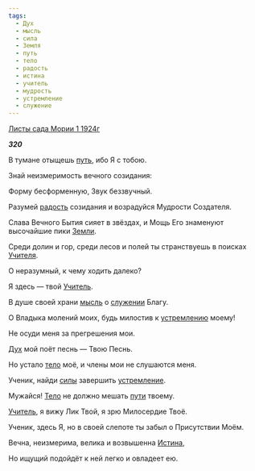 ```yaml
---
tags:
  - Дух
  - мысль
  - сила
  - Земля
  - путь
  - тело
  - радость
  - истина
  - учитель
  - мудрость
  - устремление
  - служение
---
```

[Листы сада Мории 1 1924г](https://127.0.0.1:4002/agni/1924)

___320___

В тумане отыщешь [путь](../../../tags/#путь), ибо Я с тобою.   

Знай неизмеримость вечного созидания:   

Форму бесформенную, Звук беззвучный.   

Разумей [радость](../../../tags/#радость) созидания и возрадуйся Мудрости Создателя.   

Слава Вечного Бытия сияет в звёздах, и Мощь Его знаменуют высочайшие пики [Земли](../../../tags/#Земля).   

Среди долин и гор, среди лесов и полей ты странствуешь в поисках [Учителя](../../../tags/#учитель).   

О неразумный, к чему ходить далеко?   

Я здесь — твой [Учитель](../../../tags/#учитель).   

В душе своей храни [мысль](../../../tags/#мысль) о [служении](../../../tags/#служение) Благу.   

О Владыка молений моих, будь милостив к [устремлению](../../../tags/#[устремление](../../../tags/#устремление)) моему!   

Не осуди меня за прегрешения мои.   

[Дух](../../../tags/#Дух) мой поёт песнь — Твою Песнь.   

Но устало [тело](../../../tags/#тело) моё, и члены мои не слушаются меня.   

Ученик, найди [силы](../../../tags/#сила) завершить [устремление](../../../tags/#устремление).   

Мужайся! [Тело](../../../tags/#тело) не должно мешать [пути](../../../tags/#путь) твоему.   

[Учитель](../../../tags/#учитель), я вижу Лик Твой, я зрю Милосердие Твоё.   

Ученик, здесь Я, но в своей слепоте ты забыл о Присутствии Моём.   

Вечна, неизмерима, велика и возвышенна [Истина](../../../tags/#истина),   

Но ищущий подойдёт к ней легко и овладеет ею.   

